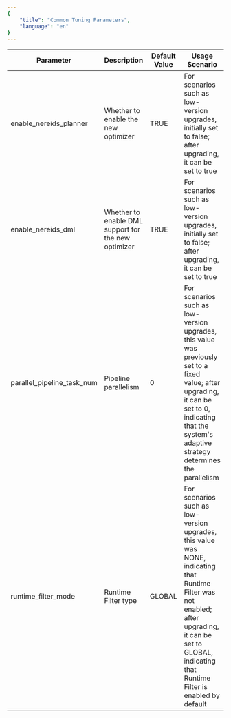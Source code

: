 ```yaml
---
{
    "title": "Common Tuning Parameters",
    "language": "en"
}
---
```


| Parameter                  | Description                                         | Default Value | Usage Scenario                                               |
| -------------------------- | --------------------------------------------------- | ------------- | ------------------------------------------------------------ |
| enable_nereids_planner     | Whether to enable the new optimizer                 | TRUE          | For scenarios such as low-version upgrades, initially set to false; after upgrading, it can be set to true |
| enable_nereids_dml         | Whether to enable DML support for the new optimizer | TRUE          | For scenarios such as low-version upgrades, initially set to false; after upgrading, it can be set to true |
| parallel_pipeline_task_num | Pipeline parallelism                                | 0             | For scenarios such as low-version upgrades, this value was previously set to a fixed value; after upgrading, it can be set to 0, indicating that the system's adaptive strategy determines the parallelism |
| runtime_filter_mode        | Runtime Filter type                                 | GLOBAL        | For scenarios such as low-version upgrades, this value was NONE, indicating that Runtime Filter was not enabled; after upgrading, it can be set to GLOBAL, indicating that Runtime Filter is enabled by default |